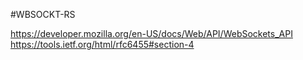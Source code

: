 #WBSOCKT-RS

https://developer.mozilla.org/en-US/docs/Web/API/WebSockets_API  
https://tools.ietf.org/html/rfc6455#section-4